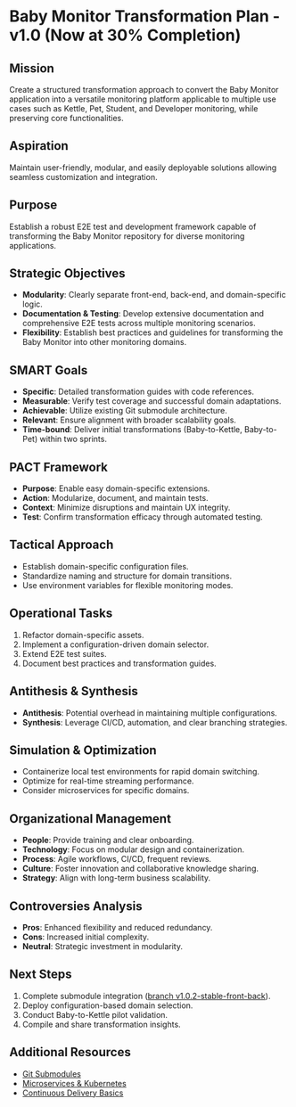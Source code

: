 # Baby Monitor Transformation Plan - v1.0 (Now at 30% Completion)

## Mission
Create a structured transformation approach to convert the Baby Monitor application into a versatile monitoring platform applicable to multiple use cases such as Kettle, Pet, Student, and Developer monitoring, while preserving core functionalities.

## Aspiration
Maintain user-friendly, modular, and easily deployable solutions allowing seamless customization and integration.

## Purpose
Establish a robust E2E test and development framework capable of transforming the Baby Monitor repository for diverse monitoring applications.

## Strategic Objectives
- **Modularity**: Clearly separate front-end, back-end, and domain-specific logic.
- **Documentation & Testing**: Develop extensive documentation and comprehensive E2E tests across multiple monitoring scenarios.
- **Flexibility**: Establish best practices and guidelines for transforming the Baby Monitor into other monitoring domains.

## SMART Goals
- **Specific**: Detailed transformation guides with code references.
- **Measurable**: Verify test coverage and successful domain adaptations.
- **Achievable**: Utilize existing Git submodule architecture.
- **Relevant**: Ensure alignment with broader scalability goals.
- **Time-bound**: Deliver initial transformations (Baby-to-Kettle, Baby-to-Pet) within two sprints.

## PACT Framework
- **Purpose**: Enable easy domain-specific extensions.
- **Action**: Modularize, document, and maintain tests.
- **Context**: Minimize disruptions and maintain UX integrity.
- **Test**: Confirm transformation efficacy through automated testing.

## Tactical Approach
- Establish domain-specific configuration files.
- Standardize naming and structure for domain transitions.
- Use environment variables for flexible monitoring modes.

## Operational Tasks
1. Refactor domain-specific assets.
2. Implement a configuration-driven domain selector.
3. Extend E2E test suites.
4. Document best practices and transformation guides.

## Antithesis & Synthesis
- **Antithesis**: Potential overhead in maintaining multiple configurations.
- **Synthesis**: Leverage CI/CD, automation, and clear branching strategies.

## Simulation & Optimization
- Containerize local test environments for rapid domain switching.
- Optimize for real-time streaming performance.
- Consider microservices for specific domains.

## Organizational Management
- **People**: Provide training and clear onboarding.
- **Technology**: Focus on modular design and containerization.
- **Process**: Agile workflows, CI/CD, frequent reviews.
- **Culture**: Foster innovation and collaborative knowledge sharing.
- **Strategy**: Align with long-term business scalability.

## Controversies Analysis
- **Pros**: Enhanced flexibility and reduced redundancy.
- **Cons**: Increased initial complexity.
- **Neutral**: Strategic investment in modularity.

## Next Steps
1. Complete submodule integration ([branch v1.0.2-stable-front-back](https://github.com/ddf-otsm/baby-monitor/tree/v1.0.2-stable-front-back)).
2. Deploy configuration-based domain selection.
3. Conduct Baby-to-Kettle pilot validation.
4. Compile and share transformation insights.

## Additional Resources
- [Git Submodules](https://git-scm.com/book/en/v2/Git-Tools-Submodules)
- [Microservices & Kubernetes](https://kubernetes.io/)
- [Continuous Delivery Basics](https://www.thoughtworks.com/continuous-delivery)